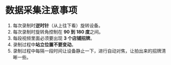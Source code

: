# 数据采集注意事项

1. 每次录制时**逆时针**（从上往下看）旋转设备。
2. 每次录制时旋转角控制在 **90 到 180 度**之间。
3. 每段视频里面必须要出现 **3 个店铺招牌**。
4. 录制过程中**站立位置不要变动**。
5. 录制过程中每隔一段时间让设备静止一下，进行自动对焦，让拍出来的招牌清晰一些。
